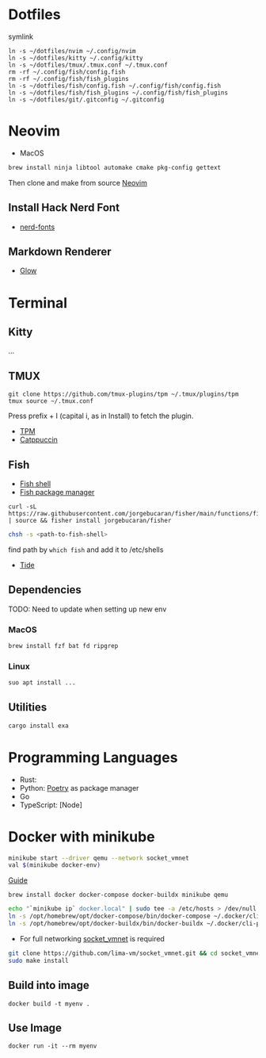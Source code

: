 # Dotfiles

symlink

```
ln -s ~/dotfiles/nvim ~/.config/nvim
ln -s ~/dotfiles/kitty ~/.config/kitty
ln -s ~/dotfiles/tmux/.tmux.conf ~/.tmux.conf
rm -rf ~/.config/fish/config.fish
rm -rf ~/.config/fish/fish_plugins
ln -s ~/dotfiles/fish/config.fish ~/.config/fish/config.fish
ln -s ~/dotfiles/fish/fish_plugins ~/.config/fish/fish_plugins
ln -s ~/dotfiles/git/.gitconfig ~/.gitconfig
```

# Neovim

- MacOS

```bash
brew install ninja libtool automake cmake pkg-config gettext
```

Then clone and make from source [Neovim](https://github.com/neovim/neovim)

## Install Hack Nerd Font

- [nerd-fonts](https://github.com/ryanoasis/nerd-fonts)

## Markdown Renderer

- [Glow](https://github.com/charmbracelet/glow)

# Terminal

## Kitty

...

## TMUX

```
git clone https://github.com/tmux-plugins/tpm ~/.tmux/plugins/tpm
tmux source ~/.tmux.conf
```

Press prefix + I (capital i, as in Install) to fetch the plugin.

- [TPM](https://github.com/tmux-plugins/tpm)
- [Catppuccin](https://github.com/catppuccin/tmux)

## Fish

- [Fish shell](https://github.com/fish-shell/fish-shell)
- [Fish package manager](https://github.com/jorgebucaran/fisher)

```fish
curl -sL https://raw.githubusercontent.com/jorgebucaran/fisher/main/functions/fisher.fish | source && fisher install jorgebucaran/fisher
```

```bash
chsh -s <path-to-fish-shell>
```

find path by `which fish` and add it to /etc/shells

- [Tide](https://github.com/IlanCosman/tide)

## Dependencies

TODO: Need to update when setting up new env

### MacOS

```bash
brew install fzf bat fd ripgrep
```

### Linux

```bash
suo apt install ...
```

## Utilities

```bash
cargo install exa
```

# Programming Languages

- Rust:
- Python: [Poetry](https://python-poetry.org/docs/) as package manager
- Go
- TypeScript: [Node]

# Docker with minikube

```bash
minikube start --driver qemu --network socket_vmnet
val $(minikube docker-env)
```

[Guide](https://gist.github.com/juancsr/5927e6660d6ba5d2a34c61802d26e50a)

```fish
brew install docker docker-compose docker-buildx minikube qemu
```

```bash
echo "`minikube ip` docker.local" | sudo tee -a /etc/hosts > /dev/null
ln -s /opt/homebrew/opt/docker-compose/bin/docker-compose ~/.docker/cli-plugins/docker-compose
ln -s /opt/homebrew/opt/docker-buildx/bin/docker-buildx ~/.docker/cli-plugins/docker-buildx
```

- For full networking [socket_vmnet](https://github.com/lima-vm/socket_vmnet) is required

```bash
git clone https://github.com/lima-vm/socket_vmnet.git && cd socket_vmnet
sudo make install
```

## Build into image

```fish
docker build -t myenv .
```

## Use Image

```fish
docker run -it --rm myenv
```
